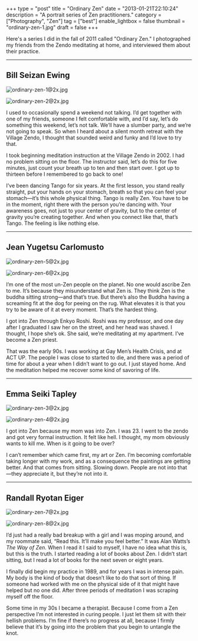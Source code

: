 +++
type = "post"
title = "Ordinary Zen"
date = "2013-01-21T22:10:24"
description = "A portrait series of Zen practitioners."
category = ["Photography", "Zen"]
tag = ["best"]
enable_lightbox = false
thumbnail = "ordinary-zen-1.jpg"
draft = false
+++

<p>Here's a series I did in the fall of 2011 called "Ordinary Zen." I photographed my friends from the Zendo meditating at home, and interviewed them about their practice.</p>
<hr />
<h2 id="bill-seizan-ewing">Bill Seizan Ewing</h2>
<p><img style="display:block; margin-left:auto; margin-right:auto;" src="ordinary-zen-1.jpg" title="ordinary-zen-1@2x.jpg" border="0"   /></p>
<p><img style="display:block; margin-left:auto; margin-right:auto;" src="ordinary-zen-2.jpg" title="ordinary-zen-2@2x.jpg" border="0"   /></p>
<p>I used to occasionally spend a weekend not talking. I&rsquo;d get together with one of my friends, someone I felt comfortable with, and I&rsquo;d say, let&rsquo;s do something this weekend, let&rsquo;s not talk. We&rsquo;ll have a slumber party, and we&rsquo;re not going to speak. So when I heard about a silent month retreat with the Village Zendo, I thought that sounded weird and funky and I&rsquo;d love to try that.</p>
<p>I took beginning meditation instruction at the Village Zendo in 2002. I had no problem sitting on the floor. The instructor said, let&rsquo;s do this for five minutes, just count your breath up to ten and then start over. I got up to thirteen before I remembered to go back to one!</p>
<p>I&rsquo;ve been dancing Tango for six years. At the first lesson, you stand really straight, put your hands on your stomach, breath so that you can feel your stomach&mdash;it&rsquo;s this whole physical thing. Tango is really Zen. You have to be in the moment, right there with the person you&rsquo;re dancing with. Your awareness goes, not just to your center of gravity, but to the center of gravity you&rsquo;re creating together. And when you connect like that, that&rsquo;s Tango. The feeling is like nothing else.</p>
<hr />
<h2 id="jean-yugetsu-carlomusto">Jean Yugetsu Carlomusto</h2>
<p><img style="display:block; margin-left:auto; margin-right:auto;" src="ordinary-zen-5.jpg" title="ordinary-zen-5@2x.jpg" border="0"   /></p>
<p><img style="display:block; margin-left:auto; margin-right:auto;" src="ordinary-zen-6.jpg" title="ordinary-zen-6@2x.jpg" border="0"   /></p>
<p>I&rsquo;m one of the most un-Zen people on the planet. No one would ascribe Zen to me. It&rsquo;s because they misunderstand what Zen is. They think Zen is the buddha sitting strong&mdash;and that&rsquo;s true. But there&rsquo;s also the Buddha having a screaming fit at the dog for peeing on the rug. What elevates it is that you try to be aware of it at every moment. That&rsquo;s the hardest thing.</p>
<p>I got into Zen through Enkyo Roshi. Roshi was my professor, and one day after I graduated I saw her on the street, and her head was shaved. I thought, I hope she&rsquo;s ok. She said, we&rsquo;re meditating at my apartment. I&rsquo;ve become a Zen priest.</p>
<p>That was the early 90s. I was working at Gay Men&rsquo;s Health Crisis, and at ACT UP. The people I was close to started to die, and there was a period of time for about a year when I didn&rsquo;t want to go out. I just stayed home. And the meditation helped me recover some kind of savoring of life.</p>
<hr />
<h2 id="emma-seiki-tapley">Emma Seiki Tapley</h2>
<p><img style="display:block; margin-left:auto; margin-right:auto;" src="ordinary-zen-3.jpg" title="ordinary-zen-3@2x.jpg" border="0"   /></p>
<p><img style="display:block; margin-left:auto; margin-right:auto;" src="ordinary-zen-4.jpg" title="ordinary-zen-4@2x.jpg" border="0"   /></p>
<p>I got into Zen because my mom was into Zen. I was 23. I went to the zendo and got very formal instruction. It felt like hell. I thought, my mom obviously wants to kill me. When is it going to be over?</p>
<p>I can&rsquo;t remember which came first, my art or Zen. I&rsquo;m becoming comfortable taking longer with my work, and as a consequence the paintings are getting better. And that comes from sitting. Slowing down. People are not into that&mdash;they appreciate it, but they&rsquo;re not into it.</p>
<hr />
<h2 id="randall-ryotan-eiger">Randall Ryotan Eiger</h2>
<p><img style="display:block; margin-left:auto; margin-right:auto;" src="ordinary-zen-7.jpg" title="ordinary-zen-7@2x.jpg" border="0"   /></p>
<p><img style="display:block; margin-left:auto; margin-right:auto;" src="ordinary-zen-8.jpg" title="ordinary-zen-8@2x.jpg" border="0"   /></p>
<p>I&rsquo;d just had a really bad breakup with a girl and I was moping around, and my roommate said, &ldquo;Read this. It&rsquo;ll make you feel better.&rdquo; It was Alan Watts&rsquo;s <em>The Way of Zen</em>. When I read it I said to myself, I have no idea what this is, but this is the truth. I started reading a lot of books about Zen. I didn&rsquo;t start sitting, but I read a lot of books for the next seven or eight years.</p>
<p>I finally did begin my practice in 1989, and for years I was in intense pain. My body is the kind of body that doesn&rsquo;t like to do that sort of thing. If someone had worked with me on the physical side of it that might have helped but no one did. After three periods of meditation I was scraping myself off the floor.</p>
<p>Some time in my 30s I became a therapist. Because I come from a Zen perspective I&rsquo;m not interested in curing people. I just let them sit with their hellish problems. I&rsquo;m fine if there&rsquo;s no progress at all, because I firmly believe that it&rsquo;s by going into the problem that you begin to untangle the knot.</p>
